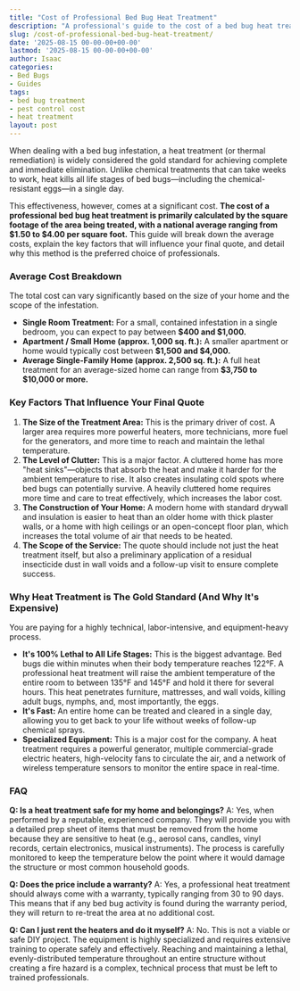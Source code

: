 ```yaml
---
title: "Cost of Professional Bed Bug Heat Treatment"
description: "A professional's guide to the cost of a bed bug heat treatment. Learn the average price per square foot, the key factors that determine your final quote, and why it's so effective."
slug: /cost-of-professional-bed-bug-heat-treatment/
date: '2025-08-15 00-00-00+00-00'
lastmod: '2025-08-15 00-00-00+00-00'
author: Isaac
categories:
- Bed Bugs
- Guides
tags:
- bed bug treatment
- pest control cost
- heat treatment
layout: post
---
```

When dealing with a bed bug infestation, a heat treatment (or thermal remediation) is widely considered the gold standard for achieving complete and immediate elimination. Unlike chemical treatments that can take weeks to work, heat kills all life stages of bed bugs—including the chemical-resistant eggs—in a single day.

This effectiveness, however, comes at a significant cost. **The cost of a professional bed bug heat treatment is primarily calculated by the square footage of the area being treated, with a national average ranging from $1.50 to $4.00 per square foot.** This guide will break down the average costs, explain the key factors that will influence your final quote, and detail why this method is the preferred choice of professionals.

### Average Cost Breakdown

The total cost can vary significantly based on the size of your home and the scope of the infestation.

*   **Single Room Treatment:** For a small, contained infestation in a single bedroom, you can expect to pay between **$400 and $1,000.**
*   **Apartment / Small Home (approx. 1,000 sq. ft.):** A smaller apartment or home would typically cost between **$1,500 and $4,000.**
*   **Average Single-Family Home (approx. 2,500 sq. ft.):** A full heat treatment for an average-sized home can range from **$3,750 to $10,000 or more.**

### Key Factors That Influence Your Final Quote

1.  **The Size of the Treatment Area:** This is the primary driver of cost. A larger area requires more powerful heaters, more technicians, more fuel for the generators, and more time to reach and maintain the lethal temperature.
2.  **The Level of Clutter:** This is a major factor. A cluttered home has more "heat sinks"—objects that absorb the heat and make it harder for the ambient temperature to rise. It also creates insulating cold spots where bed bugs can potentially survive. A heavily cluttered home requires more time and care to treat effectively, which increases the labor cost.
3.  **The Construction of Your Home:** A modern home with standard drywall and insulation is easier to heat than an older home with thick plaster walls, or a home with high ceilings or an open-concept floor plan, which increases the total volume of air that needs to be heated.
4.  **The Scope of the Service:** The quote should include not just the heat treatment itself, but also a preliminary application of a residual insecticide dust in wall voids and a follow-up visit to ensure complete success.

### Why Heat Treatment is The Gold Standard (And Why It's Expensive)

You are paying for a highly technical, labor-intensive, and equipment-heavy process.

*   **It's 100% Lethal to All Life Stages:** This is the biggest advantage. Bed bugs die within minutes when their body temperature reaches 122°F. A professional heat treatment will raise the ambient temperature of the entire room to between 135°F and 145°F and hold it there for several hours. This heat penetrates furniture, mattresses, and wall voids, killing adult bugs, nymphs, and, most importantly, the eggs.
*   **It's Fast:** An entire home can be treated and cleared in a single day, allowing you to get back to your life without weeks of follow-up chemical sprays.
*   **Specialized Equipment:** This is a major cost for the company. A heat treatment requires a powerful generator, multiple commercial-grade electric heaters, high-velocity fans to circulate the air, and a network of wireless temperature sensors to monitor the entire space in real-time.

### FAQ

**Q: Is a heat treatment safe for my home and belongings?**
A: Yes, when performed by a reputable, experienced company. They will provide you with a detailed prep sheet of items that must be removed from the home because they are sensitive to heat (e.g., aerosol cans, candles, vinyl records, certain electronics, musical instruments). The process is carefully monitored to keep the temperature below the point where it would damage the structure or most common household goods.

**Q: Does the price include a warranty?**
A: Yes, a professional heat treatment should always come with a warranty, typically ranging from 30 to 90 days. This means that if any bed bug activity is found during the warranty period, they will return to re-treat the area at no additional cost.

**Q: Can I just rent the heaters and do it myself?**
A: No. This is not a viable or safe DIY project. The equipment is highly specialized and requires extensive training to operate safely and effectively. Reaching and maintaining a lethal, evenly-distributed temperature throughout an entire structure without creating a fire hazard is a complex, technical process that must be left to trained professionals.